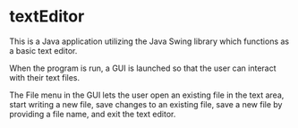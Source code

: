 # textEditor
 This is a Java application utilizing the Java Swing library which functions as a basic text editor. 
 
 When the program is run, a GUI is launched so that the user can interact with their text files.
 
 The File menu in the GUI lets the user open an existing file in the text area, start writing a new file, 
 save changes to an existing file, save a new file by providing a file name, and exit the text editor.
